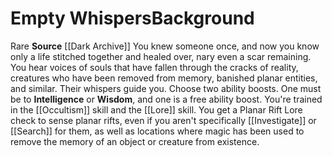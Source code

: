 ﻿---
ability:
- Intelligence
- Wisdom
ability_boost:
- Intelligence
- Wisdom
feat: null
id: '325'
name: Empty Whispers
prerequisite: null
rarity: Rare
skill:
- '[[DATABASE/skill/Occultism|Occultism]]'
- Planar Rift [[DATABASE/skill/Lore|Lore]]
source: '[[DATABASE/source/Dark Archive|Dark Archive]]'
subcategory: general
trait:
- '[[DATABASE/trait/Rare|Rare]]'
type: Background

---
# Empty Whispers<span class="item-type">Background</span>

<span class="trait-rare item-trait">Rare</span>
**Source** [[Dark Archive]]
You knew someone once, and now you know only a life stitched together and healed over, nary even a scar remaining. You hear voices of souls that have fallen through the cracks of reality, creatures who have been removed from memory, banished planar entities, and similar. Their whispers guide you.
 Choose two ability boosts. One must be to **Intelligence** or **Wisdom**, and one is a free ability boost.
 You're trained in the [[Occultism]] skill and the [[Lore]] skill. You get a Planar Rift Lore check to sense planar rifts, even if you aren't specifically [[Investigate]] or [[Search]] for them, as well as locations where magic has been used to remove the memory of an object or creature from existence.